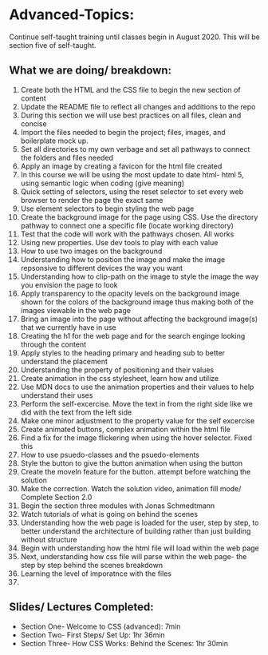 # Advanced-Topics:

Continue self-taught training until classes begin in August 2020. This will be section five of self-taught.

## What we are doing/ breakdown:

1. Create both the HTML and the CSS file to begin the new section of content
2. Update the README file to reflect all changes and additions to the repo
3. During this section we will use best practices on all files, clean and concise
4. Import the files needed to begin the project; files, images, and boilerplate mock up. 
5. Set all directories to my own verbage and set all pathways to connect the folders and files needed
6. Apply an image by creating a favicon for the html file created
7. In this course we will be using the most update to date html- html 5, using semantic logic when coding (give meaning)
8. Quick setting of selectors, using the reset selector to set every web browser to render the page the exact same
9. Use element selectors to begin styling the web page
10. Create the background image for the page using CSS. Use the directory pathway to connect one a specific file (locate working directory)
11. Test that the code will work with the pathways chosen. All works
12. Using new properties. Use dev tools to play with each value
13. How to use two images on the background
14. Understanding how to position the image and make the image repsonsive to different devices the way you want
15. Understanding how to clip-path on the image to style the image the way you envision the page to look
16. Apply transparency to the opacity levels on the background image shown for the colors of the background image thus making both of the images viewable in the web page
17. Bring an image into the page without affecting the background image(s) that we currently have in use
18. Creating the h1 for the web page and for the search enginge looking through the content
19. Apply styles to the heading primary and heading sub to better understand the placement
20. Understanding the property of positioning and their values
21. Create animation in the css stylesheet, learn how and utilize
22. Use MDN docs to use the animation properties and their values to help understand their uses
23. Perform the self-excercise. Move the text in from the right side like we did with the text from the left side
24. Make one minor adjustment to the property value for the self excercise
25. Create animated buttons, complex animation within the html file 
26. Find a fix for the image flickering when using the hover selector. Fixed this 
27. How to use psuedo-classes and the psuedo-elements
28. Style the button to give the button animation when using the button
29. Create the moveIn feature for the button. attempt before watching the solution
30. Make the correction. Watch the solution video, animation fill mode/ Complete Section 2.0
31. Begin the section three modules with Jonas Schmedtmann
32. Watch tutorials of what is going on behind the scenes
33. Understanding how the web page is loaded for the user, step by step, to better understand the architecture of building rather than just building without structure
34. Begin with understanding how the html file will load within the web page
35. Next, understanding how css file will parse within the web page- the step by step behind the scenes breakdown
36. Learning the level of imporatnce with the files
37. 


## Slides/ Lectures Completed:

* Section One- Welcome to CSS (advanced): 7min
* Section Two- First Steps/ Set Up: 1hr 36min
* Section Three- How CSS Works: Behind the Scenes: 1hr 30min


